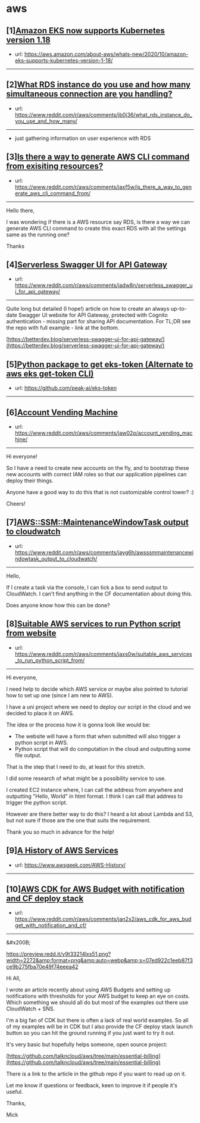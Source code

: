 # aws
## [1][Amazon EKS now supports Kubernetes version 1.18](https://www.reddit.com/r/aws/comments/jat1y3/amazon_eks_now_supports_kubernetes_version_118/)
- url: https://aws.amazon.com/about-aws/whats-new/2020/10/amazon-eks-supports-kubernetes-version-1-18/
---

## [2][What RDS instance do you use and how many simultaneous connection are you handling?](https://www.reddit.com/r/aws/comments/jb0j36/what_rds_instance_do_you_use_and_how_many/)
- url: https://www.reddit.com/r/aws/comments/jb0j36/what_rds_instance_do_you_use_and_how_many/
---
* just gathering information on user experience with RDS
## [3][Is there a way to generate AWS CLI command from exisiting resources?](https://www.reddit.com/r/aws/comments/jaxf5w/is_there_a_way_to_generate_aws_cli_command_from/)
- url: https://www.reddit.com/r/aws/comments/jaxf5w/is_there_a_way_to_generate_aws_cli_command_from/
---
Hello there,

I was wondering if there is a AWS resource say RDS, is there a way we can generate AWS CLI command to create this exact RDS with all the settings same as the running one?

Thanks
## [4][Serverless Swagger UI for API Gateway](https://www.reddit.com/r/aws/comments/jadw8n/serverless_swagger_ui_for_api_gateway/)
- url: https://www.reddit.com/r/aws/comments/jadw8n/serverless_swagger_ui_for_api_gateway/
---
Quite long but detailed (I hope!) article on how to create an always up-to-date Swagger UI website for API Gateway, protected with Cognito authentication - missing part for sharing API documentation. For TL;DR see the repo with full example - link at the bottom.

[https://betterdev.blog/serverless-swagger-ui-for-api-gateway/](https://betterdev.blog/serverless-swagger-ui-for-api-gateway/)
## [5][Python package to get eks-token (Alternate to aws eks get-token CLI)](https://www.reddit.com/r/aws/comments/jaw7o1/python_package_to_get_ekstoken_alternate_to_aws/)
- url: https://github.com/peak-ai/eks-token
---

## [6][Account Vending Machine](https://www.reddit.com/r/aws/comments/jaw02p/account_vending_machine/)
- url: https://www.reddit.com/r/aws/comments/jaw02p/account_vending_machine/
---
Hi everyone!

So I have a need to create new accounts on the fly, and to bootstrap these new accounts with correct IAM roles so that our application pipelines can deploy their things.

Anyone have a good way to do this that is not customizable control tower? :)

Cheers!
## [7][AWS::SSM::MaintenanceWindowTask output to cloudwatch](https://www.reddit.com/r/aws/comments/jayg6h/awsssmmaintenancewindowtask_output_to_cloudwatch/)
- url: https://www.reddit.com/r/aws/comments/jayg6h/awsssmmaintenancewindowtask_output_to_cloudwatch/
---
Hello, 

If I create a task via the console, I can tick a box to send output to CloudWatch. I can't find anything in the CF documentation about doing this. 

Does anyone know how this can be done?
## [8][Suitable AWS services to run Python script from website](https://www.reddit.com/r/aws/comments/jaxs0w/suitable_aws_services_to_run_python_script_from/)
- url: https://www.reddit.com/r/aws/comments/jaxs0w/suitable_aws_services_to_run_python_script_from/
---
Hi everyone,

I need help to decide which AWS service or maybe also pointed to tutorial how to set up one (since I am new to AWS).

I have a uni project where we need to deploy our script in the cloud and we decided to place it on AWS.

The idea or the process how it is gonna look like would be: 

* The website will have a form that when submitted will also trigger a python script in AWS.
* Python script that will do computation in the cloud and outputting some file output.

That is the step that I need to do, at least for this stretch.

I did some research of what might be a possibility service to use.

I created EC2 instance where, I can call the address from anywhere and outputting "Hello, World" in html format. I think I can call that address to trigger the python script.

However are there better way to do this? I heard a lot about Lambda and S3, but not sure if those  are the one that suits the requirement.

Thank you so much in advance for the help!
## [9][A History of AWS Services](https://www.reddit.com/r/aws/comments/jaghu7/a_history_of_aws_services/)
- url: https://www.awsgeek.com/AWS-History/
---

## [10][AWS CDK for AWS Budget with notification and CF deploy stack](https://www.reddit.com/r/aws/comments/jan2x2/aws_cdk_for_aws_budget_with_notification_and_cf/)
- url: https://www.reddit.com/r/aws/comments/jan2x2/aws_cdk_for_aws_budget_with_notification_and_cf/
---
&amp;#x200B;

https://preview.redd.it/y9t33214lxs51.png?width=2272&amp;format=png&amp;auto=webp&amp;s=07ed922c1eeb87f3ce9b275fba70e49f74eeea42

Hi All,

I wrote an article recently about using AWS Budgets and setting up notifications with thresholds for your AWS budget to keep an eye on costs. Which something we should all do but most of the examples out there use CloudWatch + SNS. 

I'm a big fan of CDK but there is often a lack of real world examples. So all of my examples will be in CDK but I also provide the CF deploy stack launch button so you can hit the ground running if you just want to try it out.

It's very basic but hopefully helps someone, open source project:

[https://github.com/talkncloud/aws/tree/main/essential-billing](https://github.com/talkncloud/aws/tree/main/essential-billing)

There is a link to the article in the github repo if you want to read up on it.

Let me know if questions or feedback, keen to improve it if people it's useful.

Thanks,

Mick
